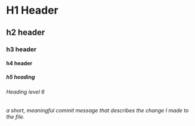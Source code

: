 # H1 Header
## h2 header
### h3 header 
#### h4 header
##### h5 heading
###### Heading level 6	





















###### a short, meaningful commit message that describes the change I made to the file.
